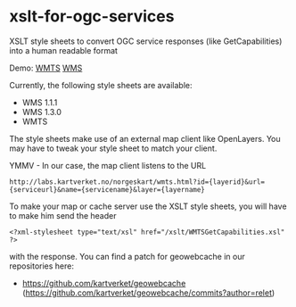 xslt-for-ogc-services
=====================

XSLT style sheets to convert OGC service responses (like GetCapabilities) into a human readable format

Demo: [WMTS](opencache.statkart.no/gatekeeper/gk/gk.open_wmts?Version=1.0.0&service=wmts&request=getcapabilities) [WMS](http://opencache.statkart.no/gatekeeper/gk/gk.open?Version=1.0.0&service=wms&request=getcapabilities)

Currently, the following style sheets are available:
* WMS 1.1.1
* WMS 1.3.0
* WMTS 

The style sheets make use of an external map client like OpenLayers. You may have to tweak your style sheet to match your client.

YMMV - In our case, the map client listens to the URL 

    http://labs.kartverket.no/norgeskart/wmts.html?id={layerid}&url={serviceurl}&name={servicename}&layer={layername}

To make your map or cache server use the XSLT style sheets, you will have to make him send the header 

    <?xml-stylesheet type="text/xsl" href="/xslt/WMTSGetCapabilities.xsl" ?>
    
with the response. You can find a patch for geowebcache in our repositories here:

* https://github.com/kartverket/geowebcache (https://github.com/kartverket/geowebcache/commits?author=relet)

